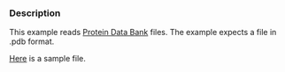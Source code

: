 ### Description

This example reads [Protein Data Bank](http://www.pdb.org/pdb/home/home.do) files. The example expects a file in .pdb format.

[Here](https://raw.githubusercontent.com/lorensen/VTKExamples/master/src/Testing/Data/lys.pdb) is a sample file.
